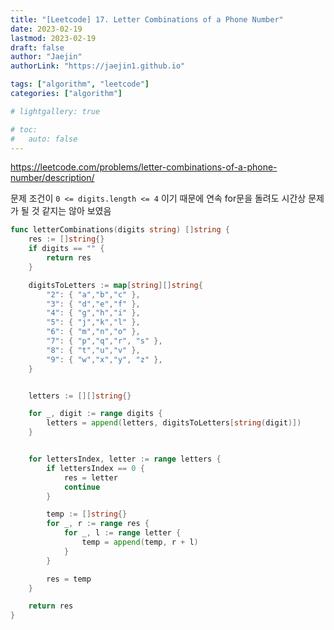 ```yaml
---
title: "[Leetcode] 17. Letter Combinations of a Phone Number"
date: 2023-02-19
lastmod: 2023-02-19
draft: false
author: "Jaejin"
authorLink: "https://jaejin1.github.io"

tags: ["algorithm", "leetcode"]
categories: ["algorithm"]

# lightgallery: true

# toc:
#   auto: false
---
```


https://leetcode.com/problems/letter-combinations-of-a-phone-number/description/

<!--more-->

문제 조건이 `0 <= digits.length <= 4` 이기 때문에 연속 for문을 돌려도 시간상 문제가 될 것 같지는 않아 보였음

```go
func letterCombinations(digits string) []string {
    res := []string{}
    if digits == "" {
        return res
    }

    digitsToLetters := map[string][]string{
        "2": { "a","b","c" },
        "3": { "d","e","f" },
        "4": { "g","h","i" },
        "5": { "j","k","l" },
        "6": { "m","n","o" },
        "7": { "p","q","r", "s" },
        "8": { "t","u","v" },
        "9": { "w","x","y", "z" },
    }


    letters := [][]string{}

    for _, digit := range digits {
        letters = append(letters, digitsToLetters[string(digit)])
    }


    for lettersIndex, letter := range letters {
        if lettersIndex == 0 {
            res = letter
            continue
        }

        temp := []string{}
        for _, r := range res { 
            for _, l := range letter {
                temp = append(temp, r + l)
            }
        }

        res = temp
    }

    return res
}
```